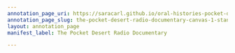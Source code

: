 ```yaml
---
annotation_page_uri: https://saracarl.github.io/oral-histories-pocket-desert/annotations/the-pocket-desert-radio-documentary-canvas-1-stanley-hyman--discussion-after-hyman-and-o-connor.json
annotation_page_slug: the-pocket-desert-radio-documentary-canvas-1-stanley-hyman--discussion-after-hyman-and-o-connor
layout: annotation_page
manifest_label: The Pocket Desert Radio Documentary

---
```

